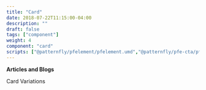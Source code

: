 ```yaml
---
title: "Card"
date: 2018-07-22T11:15:00-04:00
description: ""
draft: false
tags: ["component"]
weight: 4
component: "card"
scripts: ["@patternfly/pfelement/pfelement.umd","@patternfly/pfe-cta/pfe-cta.umd", "@patternfly/pfe-card/pfe-card.umd"]
---
```


__Articles and Blogs__

Card Variations
